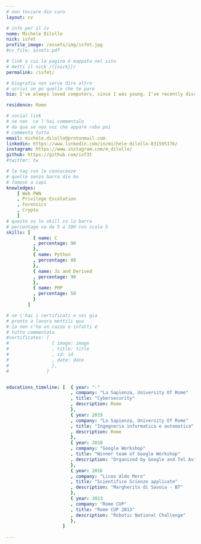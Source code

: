 ```yaml
---
# non toccare dio caro
layout: cv

# info per il cv 
nome: Michele Dilollo
nick: isfet
profile_image: /assets/img/isfet.jpg
#cv_file: assets.pdf

# link a cui la pagina é mappata nel sito
# metti il nick /{{nick}}/
permalink: /isfet/

# biografia non serve dire altro
# scrivi un po quello che te pare
bio: I've always loved computers, since I was young. I've recently discovered the world of CyberSecurity and it's amazing 🔐! Passionate about web mechanics and crypto systems, I'm also interested in hidden secrets and Stego challenge 👀

residence: Rome

# social link 
# se non  ce l'hai commentalo
# da qua se non voi che appare roba poi 
# commenta tutto
email: michele.dilollo@protonmail.com
linkedin: https://www.linkedin.com/in/michele-dilollo-831595176/
instagram: https://www.instagram.com/m_dilollo/ 
github: https://github.com/isf3t
#twitter: tw

# le tag con le conoscenze
# quelle senza barra dio bo
# famose a capi
knowledges:
    [ Web PWN
    , Privilege Escalation
    , Forensics
    , Crypto
    ]
# queste so le skill co la barra
# percentage va da 5 a 100 con scala 5
skills: [
          { name: C
          , percentage: 90
          },
          { name: Python
          , percentage: 80
          },
          { name: Js and Derived
          , percentage: 90
          },
          { name: PHP
          , percentage: 50
          }
        ]

# se c'hai i certificati e sei gia 
# pronto a lavora mettili qua
# io non c'ho un cazzo e infatti é 
# tutto commentato
#certificates: [
#                { image: image
#                , title: title
#                , id: id
#                , date: date
#                },
#              ]


educations_timeline: [  { year: "-"
                        , company: "La Sapienza, University Of Rome"
                        , title: "Cybersecurity"
                        , description: Rome
                        },
                        { year: 2019
                        , company: "La Sapienza, University Of Rome"
                        , title: "Ingegneria informatica e automatica"
                        , description: Rome
                        },
                        { year: 2018
                        , company: "Google Workshop"
                        , title: "Winner team of Google Workshop"
                        , description: "Organized by Google and Tel Aviv University"
                        },
                        { year: 2016
                        , company: "Liceo Aldo Moro"
                        , title: "Scientifico Scienze applicate"
                        , description: "Margherita di Savoia - BT"
                        },
                        { year: 2013
                        , company: "Rome CUP"
                        , title: "Rome CUP 2013"
                        , description: "Robotic National Challenge"
                        },
                     ]
                     
---
```


